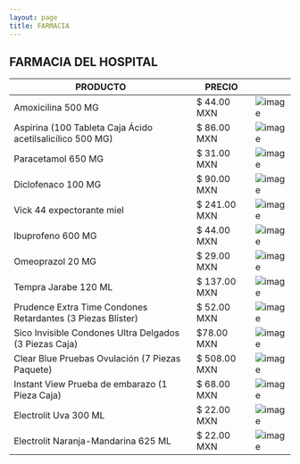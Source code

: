 ```yaml
---
layout: page
title: FARMACIA
---
```


## FARMACIA DEL HOSPITAL 

| PRODUCTO | PRECIO | |
| -------------- | -------- | ------------- |
| Amoxicilina 500 MG | $ 44.00 MXN | ![image](https://user-images.githubusercontent.com/99769777/165691975-8456c931-390f-4981-abdf-6496ed95cf68.png) |
| Aspirina (100 Tableta Caja Ácido acetilsalicílico 500 MG) | $ 86.00 MXN | ![image](https://user-images.githubusercontent.com/99769777/165691841-691c5f49-494a-461e-ba14-40d4e0ad233d.png) |
| Paracetamol 650 MG | $ 31.00 MXN | ![image](https://user-images.githubusercontent.com/99769777/165692219-f9e4d191-5f5c-4cda-a0ff-eee85124213f.png) |
| Diclofenaco 100 MG | $ 90.00 MXN | ![image](https://user-images.githubusercontent.com/99769777/165673301-410ecd64-b0a1-4935-8df3-fe08a4109ffa.png) |
| Vick 44 expectorante miel | $ 241.00 MXN | ![image](https://user-images.githubusercontent.com/99769777/165670797-074f7711-552a-4885-80fc-413f878a4c52.png) |
| Ibuprofeno 600 MG | $ 44.00 MXN | ![image](https://user-images.githubusercontent.com/99769777/165671092-cd08d44a-2d22-4eb1-84b9-f0a9ac5d3400.png) |
| Omeoprazol 20 MG | $ 29.00 MXN | ![image](https://user-images.githubusercontent.com/99769777/165671952-cf821d78-d0ef-41b7-8633-10a79098504a.png) |
| Tempra Jarabe 120 ML | $ 137.00 MXN | ![image](https://user-images.githubusercontent.com/99769777/165671887-6e6eaad7-5b77-4c15-b385-e20973a71fe3.png) |
| Prudence Extra Time Condones Retardantes (3 Piezas Blíster) | $ 52.00 MXN | ![image](https://user-images.githubusercontent.com/99769777/165674160-97698af6-4a04-4872-b8e8-586b74b890d5.png) |
| Sico Invisible Condones Ultra Delgados (3 Piezas Caja) | $78.00 MXN | ![image](https://user-images.githubusercontent.com/99769777/165674294-2e5931d0-37a9-4a6e-b377-64186e1b6c55.png) |
| Clear Blue Pruebas Ovulación (7 Piezas Paquete) | $ 508.00 MXN | ![image](https://user-images.githubusercontent.com/99769777/165675525-a8689c8f-153b-4f76-b1e2-185dea178c99.png) |
| Instant View Prueba de embarazo (1 Pieza Caja) | $ 68.00 MXN | ![image](https://user-images.githubusercontent.com/99769777/165675676-380dddb8-014e-49a0-a395-bc7aadf21c9f.png) |
| Electrolit Uva 300 ML | $ 22.00 MXN | ![image](https://user-images.githubusercontent.com/99769777/165675117-e81875e0-a231-4596-b713-8aa438ba69f2.png) |
| Electrolit Naranja-Mandarina 625 ML | $ 22.00 MXN | ![image](https://user-images.githubusercontent.com/99769777/165675182-3a162883-b578-4421-9471-e7d30012c5a7.png) |

